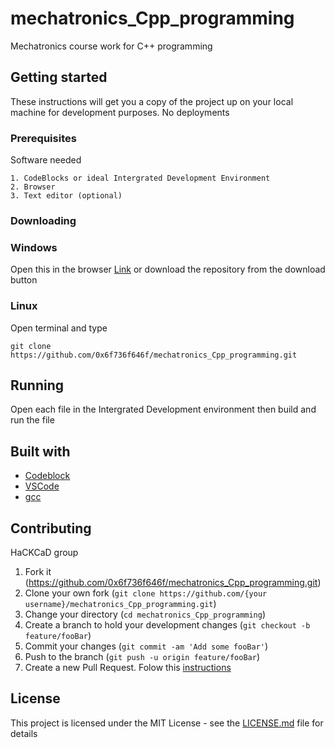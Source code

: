 # mechatronics_Cpp_programming
Mechatronics course work for C++ programming

## Getting started
These instructions will get you a copy of the project up on your local machine for development purposes. No deployments

### Prerequisites
Software needed
```
1. CodeBlocks or ideal Intergrated Development Environment
2. Browser
3. Text editor (optional)
```
### Downloading

### Windows
Open this in the browser [Link](https://github.com/0x6f736f646f/mechatronics_Cpp_programming/archive/master.zip) or download the repository from the download button

### Linux
Open terminal and type
```
git clone https://github.com/0x6f736f646f/mechatronics_Cpp_programming.git
```
## Running
Open each file in the Intergrated Development environment then build and run the file

## Built with
* [Codeblock](http://www.codeblocks.org/downloads)
* [VSCode](https://code.visualstudio.com/)
* [gcc](https://gcc.gnu.org/)
  
## Contributing
HaCKCaD group

1. Fork it (<https://github.com/0x6f736f646f/mechatronics_Cpp_programming.git>)
2. Clone your own fork (`git clone https://github.com/{your username}/mechatronics_Cpp_programming.git`)
3. Change your directory (`cd mechatronics_Cpp_programming`)
2. Create a branch to hold your development changes (`git checkout -b feature/fooBar`)
3. Commit your changes (`git commit -am 'Add some fooBar'`)
4. Push to the branch (`git push -u origin feature/fooBar`)
5. Create a new Pull Request. Folow this [instructions](https://help.github.com/articles/creating-a-pull-request-from-a-fork)

## License
This project is licensed under the MIT License - see the [LICENSE.md](https://github.com/0x6f736f646f/mechatronics_Cpp_programming/blob/master/LICENSE) file for details

